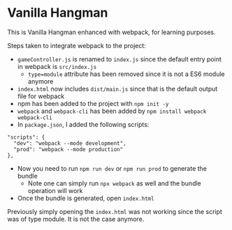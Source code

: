 # Vanilla Hangman
This is Vanilla Hangman enhanced with webpack, for learning purposes.

Steps taken to integrate webpack to the project:
- `gameController.js` is renamed to `index.js` since the default entry point in webpack is `src/index.js`
  - `type=module` attribute has been removed since it is not a ES6 module anymore
- `index.html` now includes `dist/main.js` since that is the default output file for webpack
- npm has been added to the project with `npm init -y`
- `webpack` and `webpack-cli` has been added by `npm install webpack webpack-cli`
- In `package.json`, I added the following scripts:
```
"scripts": {
  "dev": "webpack --mode development",
  "prod": "webpack --mode production"
},
```
- Now you need to run `npm run dev` or `npm run prod` to generate the bundle
  - Note one can simply run `npx webpack` as well and the bundle operation will work
- Once the bundle is generated, open `index.html`

Previously simply opening the `index.html` was not working since the script was of type module. It is not the case anymore.

